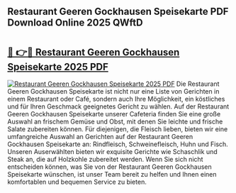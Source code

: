 ## Restaurant Geeren Gockhausen Speisekarte PDF Download Online 2025 QWftD

# <h2><a href="http://gc5lz0y.nevu.top/?p=Restaurant+Geeren+Gockhausen+Speisekarte">🔗 👉🔴 Restaurant Geeren Gockhausen Speisekarte 2025 PDF</a></h2>

[![Restaurant Geeren Gockhausen Speisekarte 2025 PDF](https://i.imgur.com/dBaPXMq.png)](http://gc5lz0y.nevu.top/?p=Restaurant+Geeren+Gockhausen+Speisekarte)
Die Restaurant Geeren Gockhausen Speisekarte ist nicht nur eine Liste von Gerichten in einem Restaurant oder Café, sondern auch Ihre Möglichkeit, ein köstliches und für Ihren Geschmack geeignetes Gericht zu wählen. Auf der Restaurant Geeren Gockhausen Speisekarte unserer Cafeteria finden Sie eine große Auswahl an frischem Gemüse und Obst, mit denen Sie leichte und frische Salate zubereiten können. Für diejenigen, die Fleisch lieben, bieten wir eine umfangreiche Auswahl an Gerichten auf der Restaurant Geeren Gockhausen Speisekarte an: Rindfleisch, Schweinefleisch, Huhn und Fisch. Unseren Auserwählten bieten wir exquisite Gerichte wie Schaschlik und Steak an, die auf Holzkohle zubereitet werden. Wenn Sie sich nicht entscheiden können, was Sie von der Restaurant Geeren Gockhausen Speisekarte wünschen, ist unser Team bereit zu helfen und Ihnen einen komfortablen und bequemen Service zu bieten.
